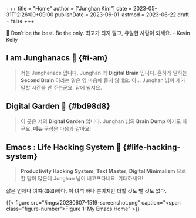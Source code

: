 +++
title = "Home"
author = ["Junghan Kim"]
date = 2023-05-31T12:26:00+09:00
publishDate = 2023-06-01
lastmod = 2023-06-22
draft = false
+++

📜 Don't be the best. Be the only. 최고가 되지 말고, 유일한 사람이 되세요. - Kevin Kelly

<!--more-->

## I am <span class="underline">Junghanacs</span> 🧠 {#i-am}

> 저는 Junghanacs 입니다. Junghan 의 **Digital Brain** 입니다.
> 흔하게 말하는 **Second Brain** 이라는 말은 영 마음에 들지 않네요.
> 아... Junghan 님이 제가 말할 시간을 안 주는군요. 담에 뵙지요.

## <span class="underline">Digital Garden</span> 🌲 {#bd98d8}

> 이 곳은 저의 **Digital Garden** 입니다. Junghan 님의 **Brain Dump** 이기도 하구요.
> **메뉴** 구성은 다음과 같아요!

## <span class="underline">Emacs</span> : Life Hacking System 🦾 {#life-hacking-system}

> **Productivity Hacking System**, **Text Master**, **Digital Minimalism** 으로 할 말이
>  많은데 Junghan 님이 배고프다네요. 기대하세요!

삶은 언제나 여여(如如)하다. 이 녀석 하나 뿐이지만 더할 것도 뺄 것도 없다.

{{< figure src="/imgs/20230607-1519-screenshot.png" caption="<span class=\"figure-number\">Figure 1: </span>My Emacs Home" >}}
